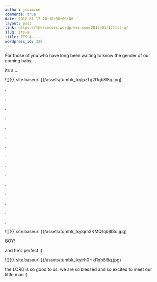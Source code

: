 ```yaml
---
author: jcsimcoe
comments: true
date: 2012-01-17 20:18:00+00:00
layout: post
link: https://thesimcoes.wordpress.com/2012/01/17/its-a/
slug: its-a
title: ITS A.....
wordpress_id: 330
---
```


For those of you who have long been waiting to know the gender of our coming baby….




its a….




![]({{ site.baseurl }}/assets/tumblr_lxylpzTg2t1qb8l8q.jpg)




.




.




.




.




.




.




.




.




.




.




.




.




.




.




.




![]({{ site.baseurl }}/assets/tumblr_lxylqm3KMQ1qb8l8q.jpg)




BOY!




and he's perfect :)




![]({{ site.baseurl }}/assets/tumblr_lxylrh0Hkl1qb8l8q.jpg)




the LORD is so good to us. we are so blessed and so excited to meet our little man :)
